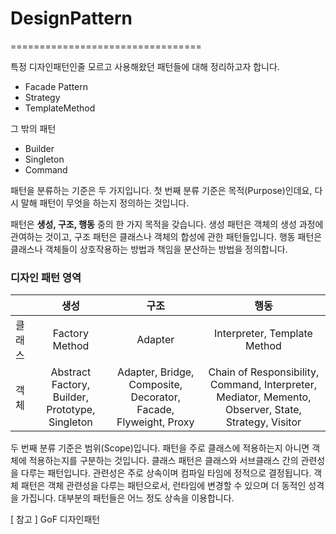 # DesignPattern
=================================

 특정 디자인패턴인줄 모르고 사용해왔던 패턴들에 대해 정리하고자 합니다. 

- Facade Pattern
- Strategy
- TemplateMethod

그 밖의 패턴
- Builder
- Singleton
- Command

패턴을 분류하는 기준은 두 가지입니다. 첫 번째 분류 기준은 목적(Purpose)인데요, 다시 말해 패턴이 무엇을 하는지 정의하는 것입니다.

패턴은 <strong>생성, 구조, 행동</strong> 중의 한 가지 목적을 갖습니다. 생성 패턴은 객체의 생성 과정에 관여하는 것이고, 구조 패턴은
클래스나 객체의 합성에 관한 패턴들입니다. 행동 패턴은 클래스나 객체들이 상호작용하는 방법과 책임을 분산하는 방법을 정의합니다.

### 디자인 패턴 영역

|        	|                     생성                     	|                            구조                           	|                                             행동                                             	|
|--------	|:--------------------------------------------:	|:---------------------------------------------------------:	|:--------------------------------------------------------------------------------------------:	|
| 클래스 	| Factory Method                               	| Adapter                                                   	| Interpreter, Template Method                                                                  	|
| 객체   	| Abstract Factory, Builder, Prototype, Singleton 	| Adapter, Bridge, Composite, Decorator, Facade, Flyweight, Proxy 	| Chain of Responsibility, Command, Interpreter, Mediator, Memento, Observer, State, Strategy, Visitor 	|

두 번째 분류 기준은 범위(Scope)입니다. 패턴을 주로 클래스에 적용하는지 아니면 객체에 적용하는지를 구분하는 것입니다. 클래스 패턴은 클래스와 서브클래스 간의 관련성을 다루는 패턴입니다. 관련성은 주로 상속이며 컴파일 타임에 정적으로 결정됩니다.
객체 패턴은 객체 관련성을 다루는 패턴으로서, 런타임에 변경할 수 있으며 더 동적인 성격을 가집니다. 대부분의 패턴들은 어느 정도 상속을 이용합니다.

[ 참고 ]
GoF 디자인패턴